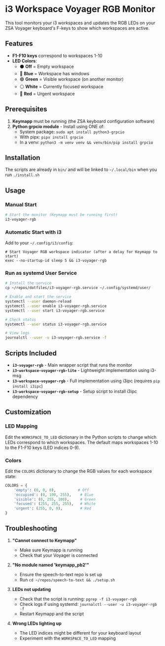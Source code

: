 # i3 Workspace Voyager RGB Monitor

This tool monitors your i3 workspaces and updates the RGB LEDs on your ZSA Voyager keyboard's F-keys to show which workspaces are active.

## Features

- **F1-F10 keys** correspond to workspaces 1-10
- **LED Colors**:
  - ⚫ **Off** = Empty workspace
  - 🔵 **Blue** = Workspace has windows
  - 🟢 **Green** = Visible workspace (on another monitor)
  - ⚪ **White** = Currently focused workspace
  - 🔴 **Red** = Urgent workspace

## Prerequisites

1. **Keymapp** must be running (the ZSA keyboard configuration software)
2. **Python grpcio module** - Install using ONE of:
   - System package: `sudo apt install python3-grpcio`
   - With pipx: `pipx install grpcio`
   - In a venv: `python3 -m venv venv && venv/bin/pip install grpcio`

## Installation

The scripts are already in `bin/` and will be linked to `~/.local/bin` when you run `./install.sh`

## Usage

### Manual Start
```bash
# Start the monitor (Keymapp must be running first)
i3-voyager-rgb
```

### Automatic Start with i3

Add to your `~/.config/i3/config`:
```
# Start Voyager RGB workspace indicator (after a delay for Keymapp to start)
exec --no-startup-id sleep 5 && i3-voyager-rgb
```

### Run as systemd User Service

```bash
# Install the service
cp ~/repos/dotfiles/i3-voyager-rgb.service ~/.config/systemd/user/

# Enable and start the service
systemctl --user daemon-reload
systemctl --user enable i3-voyager-rgb.service
systemctl --user start i3-voyager-rgb.service

# Check status
systemctl --user status i3-voyager-rgb.service

# View logs
journalctl --user -u i3-voyager-rgb.service -f
```

## Scripts Included

- **`i3-voyager-rgb`** - Main wrapper script that runs the monitor
- **`i3-workspace-voyager-rgb-lite`** - Lightweight implementation using i3-msg
- **`i3-workspace-voyager-rgb`** - Full implementation using i3ipc (requires `pip install i3ipc`)
- **`i3-workspace-voyager-rgb-setup`** - Setup script to install i3ipc dependency

## Customization

### LED Mapping

Edit the `WORKSPACE_TO_LED` dictionary in the Python scripts to change which LEDs correspond to which workspaces. The default maps workspaces 1-10 to the F1-F10 keys (LED indices 0-9).

### Colors

Edit the `COLORS` dictionary to change the RGB values for each workspace state:
```python
COLORS = {
    'empty': (0, 0, 0),          # Off
    'occupied': (0, 100, 255),    # Blue
    'visible': (0, 255, 100),     # Green
    'focused': (255, 255, 255),   # White
    'urgent': (255, 0, 0),        # Red
}
```

## Troubleshooting

1. **"Cannot connect to Keymapp"**
   - Make sure Keymapp is running
   - Check that your Voyager is connected

2. **"No module named 'keymapp_pb2'"**
   - Ensure the speech-to-text repo is set up
   - Run `cd ~/repos/speech-to-text && ./setup.sh`

3. **LEDs not updating**
   - Check that the script is running: `pgrep -f i3-voyager-rgb`
   - Check logs if using systemd: `journalctl --user -u i3-voyager-rgb -f`
   - Restart Keymapp and the script

4. **Wrong LEDs lighting up**
   - The LED indices might be different for your keyboard layout
   - Experiment with the `WORKSPACE_TO_LED` mapping